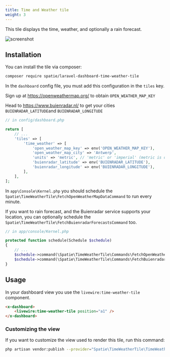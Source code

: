 ```yaml
---
title: Time and Weather tile
weight: 3
---
```


This tile displays the time, weather, and optionally a rain forecast.

![screenshot](https://spatie.be/docs/laravel-dashboard/v2/images/time-weather.png)

## Installation

You can install the tile via composer:

```bash
composer require spatie/laravel-dashboard-time-weather-tile
```

In the `dashboard` config file, you must add this configuration in the `tiles` key.

Sign up at https://openweathermap.org/ to obtain `OPEN_WEATHER_MAP_KEY`

Head to https://www.buienradar.nl/ to get your cities `BUIENRADAR_LATITUDE`and `BUIENRADAR_LONGITUDE`

```php
// in config/dashboard.php

return [
    // ...
    'tiles' => [
        'time_weather' => [
            'open_weather_map_key' => env('OPEN_WEATHER_MAP_KEY'),
            'open_weather_map_city' => 'Antwerp',
            'units' => 'metric', // 'metric' or 'imperial' (metric is default)
            'buienradar_latitude' => env('BUIENRADAR_LATITUDE'),
            'buienradar_longitude' => env('BUIENRADAR_LONGITUDE'),
        ],
    ],
];
```

In `app\Console\Kernel.php` you should schedule the `Spatie\TimeWeatherTile\FetchOpenWeatherMapDataCommand` to run every minute. 

If you want to rain forecast, and the Buienradar service supports your location, you can optionally schedule the `Spatie\TimeWeatherTile\FetchBuienradarForecastsCommand` too.

```php
// in app/console/Kernel.php

protected function schedule(Schedule $schedule)
{
    // ...
    $schedule->command(\Spatie\TimeWeatherTile\Commands\FetchOpenWeatherMapDataCommand::class)->everyMinute();
    $schedule->command(\Spatie\TimeWeatherTile\Commands\FetchBuienradarForecastsCommand::class)->everyMinute();
}
```

## Usage

In your dashboard view you use the `livewire:time-weather-tile` component.

```html
<x-dashboard>
    <livewire:time-weather-tile position="a1" />
</x-dashboard>
```

### Customizing the view

If you want to customize the view used to render this tile, run this command:

```bash
php artisan vendor:publish --provider="Spatie\TimeWeatherTile\TimeWeatherTileServiceProvider" --tag="dashboard-time-weather-tile-views"
```
